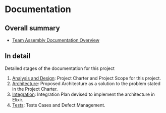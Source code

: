 # Documentation

## Overall summary

- [Team Assembly Documentation Overview](https://github.com/hiphoox/c202-assembly/blob/master/docs/TeamAssembly_Documentation_Overview.pdf)

## In detail

Detailed stages of the documentation for this project

1. [Analysis and Design](https://github.com/hiphoox/c202-assembly/tree/master/docs/analysis_design): Project Charter and Project Scope for this project. 
2. [Architecture](https://github.com/hiphoox/c202-assembly/tree/master/docs/architecture): Proposed Architecture as a solution to the problem stated in the Project Charter. 
3. [Integration](https://github.com/hiphoox/c202-assembly/tree/master/docs/integration_plan): Integration Plan devised to implement the architecture in Elixir. 
4. [Tests](https://github.com/hiphoox/c202-assembly/tree/master/docs/testing_integration): Tests Cases and Defect Management.